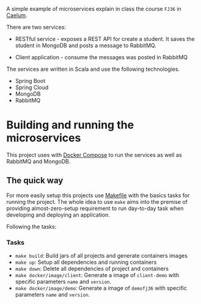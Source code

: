 A simple example of microservices explain in class the course `FJ36` in [Caelum](https://www.caelum.com.br/curso-java-ee-soa-web-services-mensageria).

There are two services:
* RESTful service - exposes a REST API for create a student.
It saves the student  in MongoDB and posts a message to RabbitMQ.

* Client application - consume the messages was posted in RabbitMQ

The services are written in Scala and use the following technologies.

* Spring Boot
* Spring Cloud
* MongoDB
* RabbitMQ


# Building and running the microservices

This project uses with [Docker Compose](https://docs.docker.com/compose/) to run the services as well as RabbitMQ and MongoDB.


## The quick way

For more easily setup this projects use [Makefile](http://www.cs.colby.edu/maxwell/courses/tutorials/maketutor/) with the basics tasks for running the project.
The whole idea to use `make` aims into the premise of providing almost-zero-setup requirement to run
day-to-day task when developing and deploying an application.

Following the tasks: 

### Tasks

- `make build`: Build jars of all projects and generate containers images
- `make up`: Setup all dependencies and running containers
- `make down`: Delete all dependencies of project and containers
- `make docker/image/client`: Generate a image of `client-demo` with specific parameters `name` and `version`.
- `make docker/image/demo`: Generate a image of `demofj36` with specific parameters `name` and `version`.